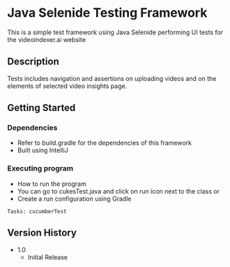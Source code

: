 # Java Selenide Testing Framework

This is a simple test framework using Java Selenide performing UI tests for the videoindexer.ai website

## Description

Tests includes navigation and assertions on uploading videos and on the elements of selected video insights page.

## Getting Started

### Dependencies

* Refer to build.gradle for the dependencies of this framework
* Built using IntelliJ

### Executing program

* How to run the program
* You can go to cukesTest.java and click on run icon next to the class or
* Create a run configuration using Gradle
```
Tasks: cucumberTest
```

## Version History

* 1.0
    * Initial Release

